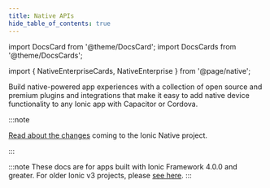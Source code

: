 ```yaml
---
title: Native APIs
hide_table_of_contents: true
---
```


import DocsCard from '@theme/DocsCard';
import DocsCards from '@theme/DocsCards';

import { NativeEnterpriseCards, NativeEnterprise } from '@page/native';

<head>
  <title>Native APIs - Build Open-Source Native Application Experiences</title>
  <meta name="description" content="Build native application experiences with open-source Native APIs. Easily add native device functionality to any Ionic app with Capacitor or Cordova." />
  <style>{`
    :root {
      --doc-item-container-width: 60rem;
    }
  `}</style>
</head>

Build native-powered app experiences with a collection of open source and premium plugins and integrations that make it easy to add native device functionality to any Ionic app with Capacitor or Cordova.

<intro-end />

:::note

[Read about the changes](https://ionicframework.com/blog/a-new-chapter-for-ionic-native/) coming to the Ionic Native project.

:::

<NativeEnterpriseCards />

<NativeEnterprise />

:::note
These docs are for apps built with Ionic Framework 4.0.0 and greater. For older Ionic v3 projects, please [see here](https://ionicframework.com/docs/v3/native/).
:::
